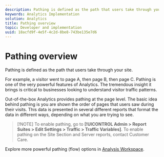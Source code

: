 ```yaml
---
description: Pathing is defined as the path that users take through your site.
keywords: Analytics Implementation
solution: Analytics
title: Pathing overview
topic: Developer and implementation
uuid: 18acfd9f-4e5f-4c2d-8be8-743be135e7d6
---
```


# Pathing overview

Pathing is defined as the path that users take through your site.

For example, a visitor went to page A, then page B, then page C. Pathing is one of the very powerful features of Analytics. The tremendous insight it brings is critical to businesses looking to understand visitor traffic patterns.

Out-of-the-box Analytics provides pathing at the page level. The basic idea behind pathing is you are shown the order of pages that users saw during their visits. This data is presented in several different reports that format the data in different ways, depending on what you are trying to see.

> [!NOTE] To enable pathing, go to **[!UICONTROL Admin > Report Suites > Edit Settings > Traffic > Traffic Variables]**. To enable pathing on the Site Section and Server reports, contact Customer Care.

Explore more powerful pathing (flow) options in [Analysis Workspace](/help/analyze/analysis-workspace/visualizations/c-flow/flow.md).
